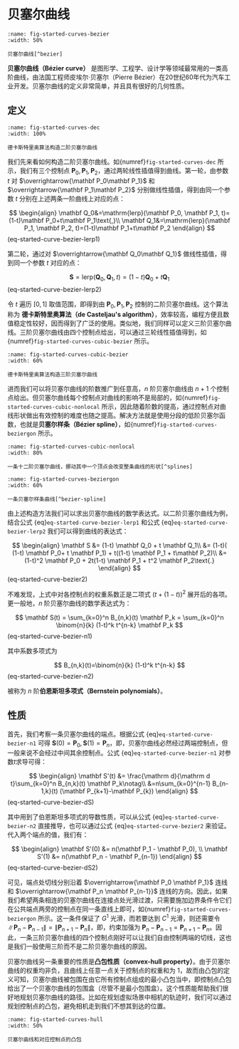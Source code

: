 # 贝塞尔曲线

```{figure} fig/Bezier_curve.svg
:name: fig-started-curves-bezier
:width: 50%

贝塞尔曲线[^bezier]
```

[^bezier]: [Wikipedia: Bézier curve](https://en.wikipedia.org/wiki/B%C3%A9zier_curve)

**贝塞尔曲线（Bézier curve）** 是图形学、工程学、设计学等领域最常用的一类高阶曲线，由法国工程师皮埃尔·贝塞尔（Pierre Bézier）在20世纪60年代为汽车工业开发。贝塞尔曲线的定义非常简单，并且具有很好的几何性质。

## 定义

```{figure} fig/dec.png
:name: fig-started-curves-dec
:width: 100%

德卡斯特里奥算法构造二阶贝塞尔曲线
```

我们先来看如何构造二阶贝塞尔曲线。如{numref}`fig-started-curves-dec` 所示，我们有三个控制点 $\mathbf{P}_0, \mathbf{P}_1, \mathbf{P}_2$，通过两轮线性插值得到曲线。第一轮，由参数 $t$ 对 $\overrightarrow{\mathbf P_0\mathbf P_1}$ 和 $\overrightarrow{\mathbf P_1\mathbf P_2}$ 分别做线性插值，得到由同一个参数 $t$ 分别在上述两条一阶曲线上对应的点：

$$
\begin{align}
  \mathbf Q_0&=\mathrm{lerp}(\mathbf P_0, \mathbf P_1, t)=(1-t)\mathbf P_0+t\mathbf P_1\text{,}\\
  \mathbf Q_1&=\mathrm{lerp}(\mathbf P_1, \mathbf P_2, t)=(1-t)\mathbf P_1+t\mathbf P_2
\end{align}
$$ (eq-started-curve-bezier-lerp1)

第二轮，通过对 $\overrightarrow{\mathbf Q_0\mathbf Q_1}$ 做线性插值，得到同一个参数 $t$ 对应的点：

$$
\mathbf S=\mathrm{lerp}(\mathbf Q_0, \mathbf Q_1, t)=(1-t)\mathbf Q_0+t\mathbf Q_1
$$ (eq-started-curve-bezier-lerp2)

令 $t$ 遍历 $[0,1]$ 取值范围，即得到由 $\mathbf P_0, \mathbf P_1, \mathbf P_2$ 控制的二阶贝塞尔曲线。这个算法称为 **德卡斯特里奥算法（de Casteljau's algorithm）**，效率较高，编程方便且数值稳定性较好，因而得到了广泛的使用。类似地，我们同样可以定义三阶贝塞尔曲线。三阶贝塞尔曲线由四个控制点给出，可以通过三轮线性插值得到，如{numref}`fig-started-curves-cubic-bezier` 所示。

```{figure} fig/cubic_bezier.png
:name: fig-started-curves-cubic-bezier
:width: 60%

德卡斯特里奥算法构造三阶贝塞尔曲线
```

进而我们可以将贝塞尔曲线的阶数推广到任意高，$n$ 阶贝塞尔曲线由 $n+1$ 个控制点给出。但贝塞尔曲线每个控制点对曲线的影响不是局部的，如{numref}`fig-started-curves-cubic-nonlocal` 所示，因此随着阶数的提高，通过控制点对曲线形状做出有效控制的难度也随之提高。解决方法就是使用分段的低阶贝塞尔函数，也就是**贝塞尔样条（Bézier spline）**，如{numref}`fig-started-curves-beziergon` 所示。

```{figure} fig/bezier-nonlocal-2.png
:name: fig-started-curves-cubic-nonlocal
:width: 80%

一条十二阶贝塞尔曲线，挪动其中一个顶点会改变整条曲线的形状[^splines]
```

[^splines]: [The continuity of splines](https://www.youtube.com/watch?v=jvPPXbo87ds)

```{figure} fig/Beziergon.svg
:name: fig-started-curves-beziergon
:width: 60%

一条贝塞尔样条曲线[^bezier-spline]
```
[^bezier-spline]: [Wikipedia: Composite Bézier curve](https://en.wikipedia.org/wiki/Composite_B%C3%A9zier_curve)

由上述构造方法我们可以求出贝塞尔曲线的数学表达式。以二阶贝塞尔曲线为例，结合公式 {eq}`eq-started-curve-bezier-lerp1` 和公式 {eq}`eq-started-curve-bezier-lerp2` 我们可以得到曲线的表达式： 

$$
\begin{align}
    \mathbf S &= (1-t) \mathbf Q_0  + t \mathbf Q_1\\
    &= (1-t)( (1-t) \mathbf P_0+ t \mathbf P_1) + t((1-t) \mathbf P_1 + t\mathbf P_2)\\
    &= (1-t)^2 \mathbf P_0 + 2t(1-t) \mathbf P_1 + t^2 \mathbf P_2\text{.}
\end{align}
$$ (eq-started-curve-bezier2)

不难发现，上式中对各控制点的权重系数正是二项式 $(t+(1-t))^2$ 展开后的各项。更一般地，$n$ 阶贝塞尔曲线的数学表达式为：

$$
\mathbf S(t) = \sum_{k=0}^n B_{n,k}(t) \mathbf P_k = \sum_{k=0}^n \binom{n}{k} (1-t)^k t^{n-k} \mathbf P_k
$$ (eq-started-curve-bezier-n1)

其中系数多项式为

$$
B_{n,k}(t)=\binom{n}{k} (1-t)^k t^{n-k}
$$ (eq-started-curve-bezier-n2)

被称为 $n$ 阶**伯恩斯坦多项式（Bernstein polynomials）**。

## 性质

首先，我们考察一条贝塞尔曲线的端点。根据公式 {eq}`eq-started-curve-bezier-n1` 可得 $\mathbf S(0)=\mathbf P_0,\,\mathbf S(1)=\mathbf P_{n}$，即，贝塞尔曲线必然经过两端控制点，但一般来说不会经过中间其余控制点。公式 {eq}`eq-started-curve-bezier-n1` 对参数$t$求导可得：

$$
\begin{align}
    \mathbf S'(t) &= \frac{\mathrm d}{\mathrm d t}\sum_{k=0}^n B_{n,k}(t) \mathbf P_k\notag\\
    &=n\sum_{k=0}^{n-1} B_{n-1,k}(t) (\mathbf P_{k+1}-\mathbf P_{k})
\end{align}
$$ (eq-started-curve-bezier-dS)

其中用到了伯恩斯坦多项式的导数性质，可以从公式 {eq}`eq-started-curve-bezier-n2` 直接推导，也可以通过公式 {eq}`eq-started-curve-bezier2` 来验证。代入两个端点的值，我们有：

$$
\begin{align}
    \mathbf S'(0) &= n(\mathbf P_1 - \mathbf P_0),   \\
    \mathbf S'(1) &= n(\mathbf P_n - \mathbf P_{n-1})
\end{align}
$$ (eq-started-curve-bezier-dS2)

可见，端点处切线分别沿着 $\overrightarrow{\mathbf P_0 \mathbf P_1}$ 连线和 $\overrightarrow{\mathbf P_n \mathbf P_{n-1}}$ 连线的方向。因此，如果我们希望两条相连的贝塞尔曲线在连接点处光滑过渡，只需要施加边界条件令它们在公共端点两旁的控制点在同一条直线上即可，如{numref}`fig-started-curves-beziergon` 所示。这一条件保证了 $G^1$ 光滑，而若要达到 $C^1$ 光滑，则还需要令 $\|\mathbf P_n-\mathbf P_{n-1}\| = \|\mathbf P_{n+1} - \mathbf P_{n}\|$，即，约束加强为 $\mathbf P_n-\mathbf P_{n-1} = \mathbf P_{n+1} - \mathbf P_{n}$。因此，一条三阶贝塞尔曲线的四个控制点刚好可以让我们自由控制两端的切线，这也是我们一般使用三阶而不是二阶贝塞尔曲线的原因。

贝塞尔曲线另一条重要的性质是**凸包性质（convex-hull property）**。由于贝塞尔曲线的权重均非负，且曲线上任意一点关于控制点的权重和为 $1$，故而由凸包的定义可知，贝塞尔曲线被包围在由它所有控制点组成的最小凸包当中，即控制点凸包给出了一个贝塞尔曲线的包围盒（尽管不是最小包围盒）。这个性质能帮助我们很好地规划贝塞尔曲线的路径。比如在规划虚拟场景中相机的轨迹时，我们可以通过规划控制点的凸包，避免相机走到我们不想其到达的位置。

```{figure} fig/convex.png
:name: fig-started-curves-hull
:width: 50%

贝塞尔曲线和对应控制点的凸包
```